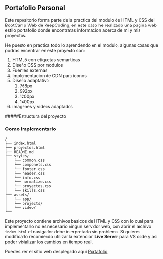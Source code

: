 ## Portafolio Personal

Este repositorio forma parte de la practica del modulo de HTML y CSS del BootCamp Web de KeepCoding, en este caso he realizado una pagina web estilo portafolio donde encontraras informacion acerca de mi y mis proyectos.

He puesto en practica todo lo aprendendo en el modulo, algunas cosas que podras encentrar en este proyecto son:

1. HTML5 con etiquetas semanticas
2. Diseño CSS por modulos
3. Fuentes externas
4. Implementacion de CDN para iconos
5. Diseño adaptativo
   1. 768px
   2. 992px
   3. 1200px
   4. 1400px
6. imagenes y videos adaptados

#####Estructura del proyecto

### Como implementarlo

```
/
├── index.html
├── proyectos.html
├── README.md
├── styles/
│   └── common.css
│   └── componets.css
│   └── footer.css
│   └── header.css
│   └── info.css
│   └── normalize.css
│   └── proyectos.css
│   └── skills.css
├── assets/
│   └── app/
│   └── projects/
│   └── video/
└──
```

Este proyecto contiene archivos basicos de HTML y CSS con lo cual para implementarlo no es necesario ningun servidor web, con abrir el archivo `index.html` el navigador debe interpretarlo sin problema. Si quieres modificarlo recomiendo utilizar la extencion **Live Server** para VS code y asi poder visializar los cambios en tiempo real.

Puedes ver el sitio web desplegado aqui [Portafolio](https://vermillion-lebkuchen-5a11e4.netlify.app/index.html#contacto)
